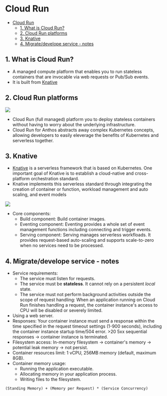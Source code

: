# Cloud Run

- [Cloud Run](#cloud-run)
  - [1. What is Cloud Run?](#1-what-is-cloud-run)
  - [2. Cloud Run platforms](#2-cloud-run-platforms)
  - [3. Knative](#3-knative)
  - [4. Migrate/develope service - notes](#4-migratedevelope-service---notes)

## 1. What is Cloud Run?

- A managed compute platform that enables you to run stateless containers that are invocable via web requests or Pub/Sub events.
- It is built from [Knative](https://cloud.google.com/knative)

## 2. Cloud Run platforms

![](https://cloud.google.com/anthos/run/docs/images/choose-platform.svg)

- Cloud Run (full managed) platform you to deploy stateless containers without having to worry about the underlying infrastructure.
- Cloud Run for Anthos abstracts away complex Kubernetes concepts, allowing developers to easily eleverage the benefits of Kubernetes and serverless together.

## 3. Knative

- [Knative](https://knative.dev) is a serverless framework that is based on Kubernetes. One important goal of Knative is to establish a cloud-native and cross-platform orchestration standard.
- Knative implements this serverless standard through integrating the creation of container or function, workload management and auto scaling, and event models

![](https://knative.dev/community/contributing/images/knative-audience.svg)

- Core components:
  - Build component: Build container images.
  - Eventing component: Eventing provides a whole set of event management functions including connecting and trigger events.
  - Serving component: Serving manages serverless workfloads. It provides request-based auto-scaling and supports scale-to-zero when no services need to be processed.

## 4. Migrate/develope service - notes

- Service requirements:
  - The service must listen for requests.
  - The service must be **stateless**. It cannot rely on a persistent _local_ state.
  - The service must not perform background activities outside the scope of request handling: When an application running on Cloud Run finishes handling a request, the container instance's access to CPU will be disabled or severely limited.
- Using a web server.
- Responses: Your container instance must send a response within the time specified in the request timeout settings (1-900 seconds), including the container instance startup time/504 error. >20 5xx sequential responses -> container instance is terminated.
- Filesystem access: In-memory filesystem -> container's memory -> potential leak memory -> not persist.
- Container resources limit: 1 vCPU, 256MB memory (default, maximum 8GB).
- Container memory usage:
  - Running the application executable.
  - Allocating memory in your application process.
  - Writing files to the filesystem.

```
(Standing Memory) + (Memory per Request) * (Service Concurrency)
```
